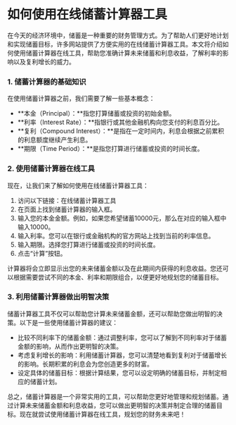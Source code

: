 如何使用在线储蓄计算器工具
=============

在今天的经济环境中，储蓄是一种重要的财务管理方式。为了帮助人们更好地计划和实现储蓄目标，许多网站提供了方便实用的在线储蓄计算器工具。本文将介绍如何使用储蓄计算器在线工具，帮助您准确计算未来储蓄和利息收益，了解利率的影响以及复利增长的威力。

### 1. 储蓄计算器的基础知识

在使用储蓄计算器之前，我们需要了解一些基本概念：

- **本金（Principal）：**指您打算储蓄或投资的初始金额。
- **利率（Interest Rate）：**指银行或其他金融机构向您支付的利息百分比。
- **复利（Compound Interest）：**是指在一定时间内，利息会根据之前累积的利息额度继续产生利息。
- **期限（Time Period）：**是指您打算进行储蓄或投资的时间长度。

### 2. 使用储蓄计算器在线工具

现在，让我们来了解如何使用在线储蓄计算器工具：

1. 访问以下链接：在线储蓄计算器工具
2. 在页面上找到储蓄计算器的输入框。
3. 输入您的本金金额。例如，如果您希望储蓄10000元，那么在对应的输入框中输入10000。
4. 输入利率。您可以在银行或金融机构的官方网站上找到当前的利率信息。
5. 输入期限。选择您打算进行储蓄或投资的时间长度。
6. 点击“计算”按钮。

计算器将会立即显示出您的未来储蓄金额以及在此期间内获得的利息收益。您还可以根据需要尝试不同的本金、利率和期限组合，以便更好地规划您的储蓄目标。

### 3. 利用储蓄计算器做出明智决策

储蓄计算器工具不仅可以帮助您计算未来储蓄金额，还可以帮助您做出明智的决策。以下是一些使用储蓄计算器的建议：

- 比较不同利率下的储蓄金额：通过调整利率，您可以了解到不同利率对于储蓄金额的影响，从而作出更明智的决策。
- 考虑复利增长的影响：利用储蓄计算器，您可以清楚地看到复利对于储蓄增长的影响。长期积累的利息会为您创造更多的财富。
- 设定具体的储蓄目标：根据计算结果，您可以设定明确的储蓄目标，并制定相应的储蓄计划。

总之，储蓄计算器是一个非常实用的工具，可以帮助您更好地管理和规划储蓄。通过计算未来储蓄金额和利息收益，您可以做出更明智的决策并制定合理的储蓄目标。现在就尝试使用储蓄计算器在线工具，规划您的财务未来吧！